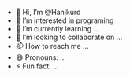 - 👋 Hi, I’m @Hanikurd
- 👀 I’m interested in programing
- 🌱 I’m currently learning ...
- 💞️ I’m looking to collaborate on ...
- 📫 How to reach me ...
- 😄 Pronouns: ...
- ⚡ Fun fact: ...

<!---
Hanikurd/Hanikurd is a ✨ special ✨ repository because its `README.md` (this file) appears on your GitHub profile.
You can click the Preview link to take a look at your changes.
--->
